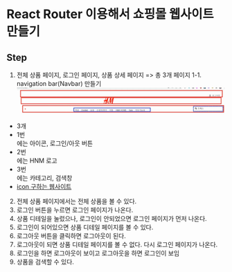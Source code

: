 # React Router 이용해서 쇼핑몰 웹사이트 만들기

## Step
1. 전체 상품 페이지, 로그인 페이지, 상품 상세 페이지 => 총 3개 페이지
1-1. navigation bar(Navbar) 만들기
![Navbar 구성도](./navigation_bar.png)
- <div/> 3개
- 1번 <div/>에는 아이콘, 로그인/아웃 버튼
- 2번 <div/>에는 HNM 로고
- 3번 <div/>에는 카테고리, 검색창
- [icon 구하는 웹사이트](https://fontawesome.com/)
2. 전체 상품 페이지에서는 전체 상품을 볼 수 있다.
3. 로그인 버튼을 누르면 로그인 페이지가 나온다.
4. 상품 디테일을 눌렀으나, 로그인이 안되었으면 로그인 페이지가 먼저 나온다.
5. 로그인이 되어있으면 상품 디테일 페이지를 볼 수 있다.
6. 로그아웃 버튼을 클릭하면 로그아웃이 된다.
7. 로그아웃이 되면 상품 디테일 페이지를 볼 수 없다. 다시 로그인 페이지가 나온다.
8. 로그인을 하면 로그아웃이 보이고 로그아웃을 하면 로그인이 보임
9. 상품을 검색할 수 있다.